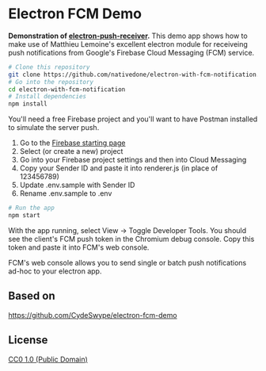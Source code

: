 # Electron FCM Demo

**Demonstration of [electron-push-receiver](https://github.com/MatthieuLemoine/electron-push-receiver).**
This demo app shows how to make use of Matthieu Lemoine's excellent electron module for receiveing push notifications from Google's Firebase Cloud Messaging (FCM) service.

```bash
# Clone this repository
git clone https://github.com/nativedone/electron-with-fcm-notification.git 
# Go into the repository
cd electron-with-fcm-notification
# Install dependencies
npm install
```

You'll need a free Firebase project and you'll want to have Postman installed to simulate the server push.

1. Go to the [Firebase starting page](https://console.firebase.google.com)
2. Select (or create a new) project
3. Go into your Firebase project settings and then into Cloud Messaging
4. Copy your Sender ID and paste it into renderer.js (in place of 123456789)
5. Update .env.sample with Sender ID
6. Rename .env.sample to .env

```bash
# Run the app
npm start
```

With the app running, select View -> Toggle Developer Tools.  You should see the client's FCM push token in the Chromium debug console.  Copy this token and paste it into FCM's web console.

FCM's web console allows you to send single or batch push notifications ad-hoc to your electron app. 


## Based on
https://github.com/CydeSwype/electron-fcm-demo

## License

[CC0 1.0 (Public Domain)](LICENSE.md)
